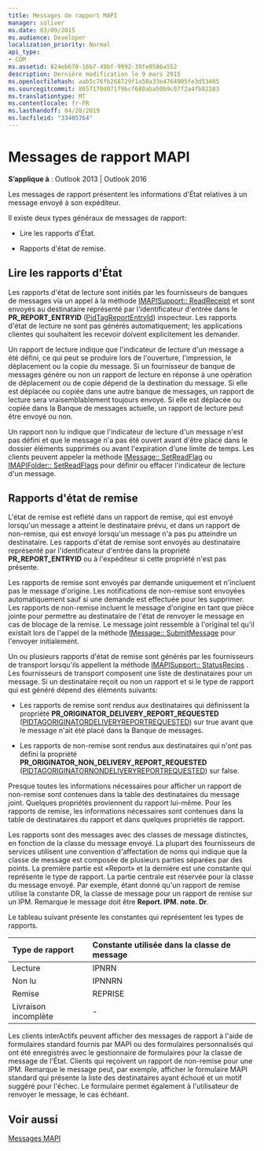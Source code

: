```yaml
---
title: Messages de rapport MAPI
manager: soliver
ms.date: 03/09/2015
ms.audience: Developer
localization_priority: Normal
api_type:
- COM
ms.assetid: 824eb670-16b7-49bf-9992-39fe0586a552
description: Dernière modification le 9 mars 2015
ms.openlocfilehash: aab5c76fb268729f1a50a33e4764905fe3d53405
ms.sourcegitcommit: 8657170d071f9bcf680aba50b9c07f2a4fb82283
ms.translationtype: MT
ms.contentlocale: fr-FR
ms.lasthandoff: 04/28/2019
ms.locfileid: "33405764"
---
```

# <a name="mapi-report-messages"></a>Messages de rapport MAPI

  
  
**S’applique à** : Outlook 2013 | Outlook 2016 
  
Les messages de rapport présentent les informations d'État relatives à un message envoyé à son expéditeur.
  
Il existe deux types généraux de messages de rapport:
  
- Lire les rapports d'État.
    
- Rapports d'état de remise.
    
## <a name="read-status-reports"></a>Lire les rapports d'État

Les rapports d'état de lecture sont initiés par les fournisseurs de banques de messages via un appel à la méthode [IMAPISupport:: ReadReceipt](imapisupport-readreceipt.md) et sont envoyés au destinataire représenté par l'identificateur d'entrée dans le **PR_REPORT_ENTRYID** ([PidTagReportEntryId](pidtagreportentryid-canonical-property.md)) inspecteur. Les rapports d'état de lecture ne sont pas générés automatiquement; les applications clientes qui souhaitent les recevoir doivent explicitement les demander.
  
Un rapport de lecture indique que l'indicateur de lecture d'un message a été défini, ce qui peut se produire lors de l'ouverture, l'impression, le déplacement ou la copie du message. Si un fournisseur de banque de messages génère ou non un rapport de lecture en réponse à une opération de déplacement ou de copie dépend de la destination du message. Si elle est déplacée ou copiée dans une autre banque de messages, un rapport de lecture sera vraisemblablement toujours envoyé. Si elle est déplacée ou copiée dans la Banque de messages actuelle, un rapport de lecture peut être envoyé ou non. 
  
Un rapport non lu indique que l'indicateur de lecture d'un message n'est pas défini et que le message n'a pas été ouvert avant d'être placé dans le dossier éléments supprimés ou avant l'expiration d'une limite de temps. Les clients peuvent appeler la méthode [IMessage:: SetReadFlag](imessage-setreadflag.md) ou [IMAPIFolder:: SetReadFlags](imapifolder-setreadflags.md) pour définir ou effacer l'indicateur de lecture d'un message. 
  
## <a name="delivery-status-reports"></a>Rapports d'état de remise

L'état de remise est reflété dans un rapport de remise, qui est envoyé lorsqu'un message a atteint le destinataire prévu, et dans un rapport de non-remise, qui est envoyé lorsqu'un message n'a pas pu atteindre un destinataire. Les rapports d'état de remise sont envoyés au destinataire représenté par l'identificateur d'entrée dans la propriété **PR_REPORT_ENTRYID** ou à l'expéditeur si cette propriété n'est pas présente. 
  
Les rapports de remise sont envoyés par demande uniquement et n'incluent pas le message d'origine. Les notifications de non-remise sont envoyées automatiquement sauf si une demande est effectuée pour les supprimer. Les rapports de non-remise incluent le message d'origine en tant que pièce jointe pour permettre au destinataire de l'état de renvoyer le message en cas de blocage de la remise. Le message joint ressemble à l'original tel qu'il existait lors de l'appel de la méthode [IMessage:: SubmitMessage](imessage-submitmessage.md) pour l'envoyer initialement. 
  
Un ou plusieurs rapports d'état de remise sont générés par les fournisseurs de transport lorsqu'ils appellent la méthode [IMAPISupport:: StatusRecips](imapisupport-statusrecips.md) . Les fournisseurs de transport composent une liste de destinataires pour un message. Si un destinataire reçoit ou non un rapport et si le type de rapport qui est généré dépend des éléments suivants: 
  
- Les rapports de remise sont rendus aux destinataires qui définissent la propriété **PR_ORIGINATOR_DELIVERY_REPORT_REQUESTED** ([PIDTAGORIGINATORDELIVERYREPORTREQUESTED](pidtagoriginatordeliveryreportrequested-canonical-property.md)) sur true avant que le message n'ait été placé dans la Banque de messages.
    
- Les rapports de non-remise sont rendus aux destinataires qui n'ont pas défini la propriété **PR_ORIGINATOR_NON_DELIVERY_REPORT_REQUESTED** ([PIDTAGORIGINATORNONDELIVERYREPORTREQUESTED](pidtagoriginatornondeliveryreportrequested-canonical-property.md)) sur false. 
    
Presque toutes les informations nécessaires pour afficher un rapport de non-remise sont contenues dans la table des destinataires du message joint. Quelques propriétés proviennent du rapport lui-même. Pour les rapports de remise, les informations nécessaires sont contenues dans la table de destinataires du rapport et dans quelques propriétés de rapport. 
  
Les rapports sont des messages avec des classes de message distinctes, en fonction de la classe du message envoyé. La plupart des fournisseurs de services utilisent une convention d'affectation de noms qui indique que la classe de message est composée de plusieurs parties séparées par des points. La première partie est «Report» et la dernière est une constante qui représente le type de rapport. La partie centrale est réservée pour la classe du message envoyé. Par exemple, étant donné qu'un rapport de remise utilise la constante DR, la classe de message pour un rapport de remise sur un IPM. Remarque le message doit être **Report. IPM. note. Dr**.
  
Le tableau suivant présente les constantes qui représentent les types de rapports.
  
|**Type de rapport**|**Constante utilisée dans la classe de message**|
|:-----|:-----|
|Lecture  <br/> |IPNRN  <br/> |
|Non lu  <br/> |IPNNRN  <br/> |
|Remise  <br/> |REPRISE  <br/> |
|Livraison incomplète  <br/> |-  <br/> |
   
Les clients interActifs peuvent afficher des messages de rapport à l'aide de formulaires standard fournis par MAPI ou des formulaires personnalisés qui ont été enregistrés avec le gestionnaire de formulaires pour la classe de message de l'État. Clients qui reçoivent un rapport de non-remise pour une IPM. Remarque le message peut, par exemple, afficher le formulaire MAPI standard qui présente la liste des destinataires ayant échoué et un motif suggéré pour l'échec. Le formulaire permet également à l'utilisateur de renvoyer le message, le cas échéant. 
  
## <a name="see-also"></a>Voir aussi



[Messages MAPI](mapi-messages.md)

